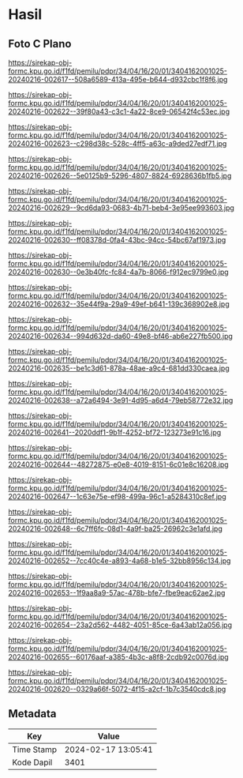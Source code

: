 # Hasil

## Foto C Plano

https://sirekap-obj-formc.kpu.go.id/f1fd/pemilu/pdpr/34/04/16/20/01/3404162001025-20240216-002617--508a6589-413a-495e-b644-d932cbc1f8f6.jpg

https://sirekap-obj-formc.kpu.go.id/f1fd/pemilu/pdpr/34/04/16/20/01/3404162001025-20240216-002622--39f80a43-c3c1-4a22-8ce9-06542f4c53ec.jpg

https://sirekap-obj-formc.kpu.go.id/f1fd/pemilu/pdpr/34/04/16/20/01/3404162001025-20240216-002623--c298d38c-528c-4ff5-a63c-a9ded27edf71.jpg

https://sirekap-obj-formc.kpu.go.id/f1fd/pemilu/pdpr/34/04/16/20/01/3404162001025-20240216-002626--5e0125b9-5296-4807-8824-6928636b1fb5.jpg

https://sirekap-obj-formc.kpu.go.id/f1fd/pemilu/pdpr/34/04/16/20/01/3404162001025-20240216-002629--9cd6da93-0683-4b71-beb4-3e95ee993603.jpg

https://sirekap-obj-formc.kpu.go.id/f1fd/pemilu/pdpr/34/04/16/20/01/3404162001025-20240216-002630--ff08378d-0fa4-43bc-94cc-54bc67af1973.jpg

https://sirekap-obj-formc.kpu.go.id/f1fd/pemilu/pdpr/34/04/16/20/01/3404162001025-20240216-002630--0e3b40fc-fc84-4a7b-8066-f912ec9799e0.jpg

https://sirekap-obj-formc.kpu.go.id/f1fd/pemilu/pdpr/34/04/16/20/01/3404162001025-20240216-002632--35e44f9a-29a9-49ef-b641-139c368902e8.jpg

https://sirekap-obj-formc.kpu.go.id/f1fd/pemilu/pdpr/34/04/16/20/01/3404162001025-20240216-002634--994d632d-da60-49e8-bf46-ab6e227fb500.jpg

https://sirekap-obj-formc.kpu.go.id/f1fd/pemilu/pdpr/34/04/16/20/01/3404162001025-20240216-002635--be1c3d61-878a-48ae-a9c4-681dd330caea.jpg

https://sirekap-obj-formc.kpu.go.id/f1fd/pemilu/pdpr/34/04/16/20/01/3404162001025-20240216-002638--a72a6494-3e91-4d95-a6d4-79eb58772e32.jpg

https://sirekap-obj-formc.kpu.go.id/f1fd/pemilu/pdpr/34/04/16/20/01/3404162001025-20240216-002641--2020ddf1-9b1f-4252-bf72-123273e91c16.jpg

https://sirekap-obj-formc.kpu.go.id/f1fd/pemilu/pdpr/34/04/16/20/01/3404162001025-20240216-002644--48272875-e0e8-4019-8151-6c01e8c16208.jpg

https://sirekap-obj-formc.kpu.go.id/f1fd/pemilu/pdpr/34/04/16/20/01/3404162001025-20240216-002647--1c63e75e-ef98-499a-96c1-a5284310c8ef.jpg

https://sirekap-obj-formc.kpu.go.id/f1fd/pemilu/pdpr/34/04/16/20/01/3404162001025-20240216-002648--6c7ff6fc-08d1-4a9f-ba25-26962c3e1afd.jpg

https://sirekap-obj-formc.kpu.go.id/f1fd/pemilu/pdpr/34/04/16/20/01/3404162001025-20240216-002652--7cc40c4e-a893-4a68-b1e5-32bb8956c134.jpg

https://sirekap-obj-formc.kpu.go.id/f1fd/pemilu/pdpr/34/04/16/20/01/3404162001025-20240216-002653--1f9aa8a9-57ac-478b-bfe7-fbe9eac62ae2.jpg

https://sirekap-obj-formc.kpu.go.id/f1fd/pemilu/pdpr/34/04/16/20/01/3404162001025-20240216-002654--23a2d562-4482-4051-85ce-6a43ab12a056.jpg

https://sirekap-obj-formc.kpu.go.id/f1fd/pemilu/pdpr/34/04/16/20/01/3404162001025-20240216-002655--60176aaf-a385-4b3c-a8f8-2cdb92c0076d.jpg

https://sirekap-obj-formc.kpu.go.id/f1fd/pemilu/pdpr/34/04/16/20/01/3404162001025-20240216-002620--0329a66f-5072-4f15-a2cf-1b7c3540cdc8.jpg


## Metadata

| Key        | Value               |
| ---------- | ------------------- |
| Time Stamp | 2024-02-17 13:05:41 |
| Kode Dapil | 3401                |



